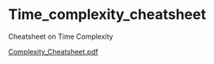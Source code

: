 # Time_complexity_cheatsheet
Cheatsheet on Time Complexity

[Complexity_Cheatsheet.pdf](https://github.com/riti2409/Time_complexity_cheatsheet/files/7943550/Complexity_Cheatsheet.pdf)
